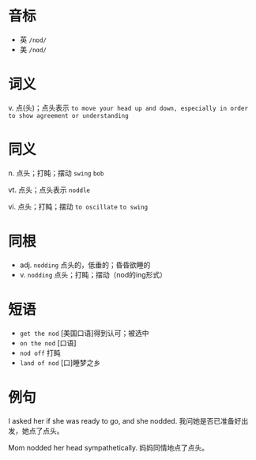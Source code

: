 # 音标

- 英 `/nɒd/`
- 美 `/nɑd/`

# 词义

v. 点(头)；点头表示
`to move your head up and down, especially in order to show agreement or understanding`

# 同义

n. 点头；打盹；摆动
`swing` `bob`

vt. 点头；点头表示
`noddle`

vi. 点头；打盹；摆动
`to oscillate` `to swing`

# 同根

- adj. `nodding` 点头的，低垂的；昏昏欲睡的
- v. `nodding` 点头；打盹；摆动（nod的ing形式）

# 短语

- `get the nod` [美国口语]得到认可；被选中
- `on the nod` [口语]
- `nod off` 打盹
- `land of nod` [口]睡梦之乡

# 例句

I asked her if she was ready to go, and she nodded.
我问她是否已准备好出发，她点了点头。

Mom nodded her head sympathetically.
妈妈同情地点了点头。


